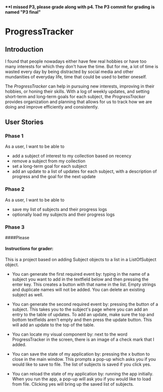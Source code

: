 #### **I missed P3, please grade along with p4. The P3 commit for grading is named "P3 final"

# ProgressTracker 

## Introduction

I found that people nowadays either have few real hobbies or have too many interests for which they don't have the 
time. But for me, a lot of time is wasted every day by being distracted by social media and other mundanities of 
everyday life, time that could be used to better oneself.

The *ProgressTracker* can help in pursuing new interests, improving in their hobbies, or honing their skills. With a
log of weekly updates, and setting short-term and long-term goals for each subject, the *ProgressTracker* provides
organization and planning that allows for us to track how we are doing and improve efficiently and consistently.


## User Stories

### Phase 1

As a user, I want to be able to
- add a subject of interest to my collection based on recency
- remove a subject from my collection
-  set a long-term goal for each subject
- add an update to a list of updates for each subject, with a description of progress and the goal for the next 
update


### Phase 2

As a user, I want to be able to
- save my list of subjects and their progress logs 
- optionally load my subjects and their progress logs

### Phase 3
####Please
#### Instructions for grader:
This is a project based on adding Subject objects to a list in a ListOfSubject object.
- You can generate the first required event by: typing in the name of a subject you want to 
add in the textfield below and then pressing the enter key. This creates a button with that name in the list.
 Empty strings and duplicate names will not be added. You can delete an existing subject as well.
 
- You can generate the second required event by: pressing the button of a subject.
This takes you to the subject's page where you can add an entry to the table of updates.
To add an update, make sure the top and bottom textfields aren't empty and then press 
the update button. This will add an update to the top of the table.

- You can locate my visual component by: next to the word ProgressTracker in the screen,
there is an image of a check mark that I added.

- You can save the state of my application by: pressing the x button to close in the main window.
This prompts a pop-up which asks you if you would like to save to file. The list of subjects is saved
if you click yes.

- You can reload the state of my application by: running the app initially. When you run the app,
a pop-up will ask you if you would like to load from file. Clicking yes will bring up the 
saved list of subjects.
